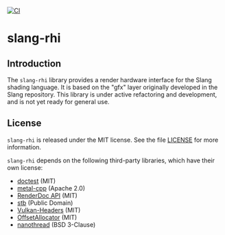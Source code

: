 [![CI](https://github.com/shader-slang/slang-rhi/actions/workflows/ci.yml/badge.svg)](https://github.com/shader-slang/slang-rhi/actions/workflows/ci.yml)

# slang-rhi

## Introduction

The `slang-rhi` library provides a render hardware interface for the Slang shading language.
It is based on the "gfx" layer originally developed in the Slang repository.
This library is under active refactoring and development, and is not yet ready for general use.

## License

`slang-rhi` is released under the MIT license. See the file  [LICENSE](LICENSE) for more information.

`slang-rhi` depends on the following third-party libraries, which have their own license:

- [doctest](https://github.com/doctest/doctest) (MIT)
- [metal-cpp](https://developer.apple.com/metal/cpp) (Apache 2.0)
- [RenderDoc API](https://github.com/baldurk/renderdoc) (MIT)
- [stb](https://github.com/nothings/stb) (Public Domain)
- [Vulkan-Headers](https://github.com/KhronosGroup/Vulkan-Headers) (MIT)
- [OffsetAllocator](https://github.com/sebbbi/OffsetAllocator) (MIT)
- [nanothread](https://github.com/mitsuba-renderer/nanothread) (BSD 3-Clause)
